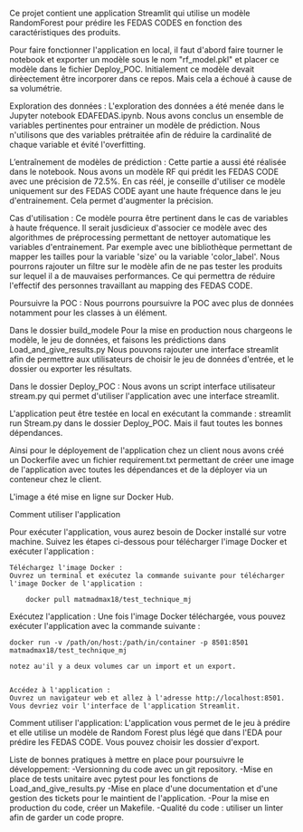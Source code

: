 Ce projet contient une application Streamlit qui utilise un modèle RandomForest pour prédire les FEDAS CODES en fonction des caractéristiques des produits. 

Pour faire fonctionner l'application en local, il faut d'abord faire tourner le notebook et exporter un modèle sous le nom "rf_model.pkl" et placer ce modèle dans le fichier Deploy_POC. Initialement ce modèle devait dirèectement être incorporer dans ce repos. Mais cela a échoué à cause de sa volumétrie. 

Exploration des données : 
L'exploration des données a été menée dans le Jupyter notebook EDAFEDAS.ipynb. Nous avons conclus un ensemble de variables pertinentes pour entrainer un modèle de prédiction. Nous n'utilisons que des variables prétraitée afin de réduire la cardinalité de chaque variable et évité l'overfitting. 

L’entraînement de modèles de prédiction : 
Cette partie a aussi été réalisée dans le notebook. Nous avons un modèle RF qui prédit les FEDAS CODE avec une précision de 72.5%. En cas réél, je conseille d'utiliser ce modèle uniquement sur des FEDAS CODE ayant une haute fréquence dans le jeu d'entrainement. Cela permet d'augmenter la précision. 

Cas d'utilisation : 
Ce modèle pourra être pertinent dans le cas de variables à haute fréquence. Il serait jusdicieux d'associer ce modèle avec des algorithmes de préprocessing permettant de nettoyer automatique les variables d'entrainement. Par exemple avec une bibliothèque permettant de mapper les tailles pour la variable 'size' ou la variable 'color_label'. Nous pourrons rajouter un filtre sur le modèle afin de ne pas tester les produits sur lequel il a de mauvaises performances. Ce qui permettra de réduire l'effectif des personnes travaillant au mapping des FEDAS CODE.

Poursuivre la POC : 
Nous pourrons poursuivre la POC avec plus de données notamment pour les classes à un élément.

Dans le dossier build_modele
Pour la mise en production nous chargeons le modèle, le jeu de données, et faisons les prédictions dans Load_and_give_results.py
Nous pouvons rajouter une interface streamlit afin de permettre aux utilisateurs de choisir le jeu de données d'entrée, et le dossier ou exporter les résultats. 

Dans le dossier Deploy_POC : 
Nous avons un script interface utilisateur stream.py qui permet d'utiliser l'application avec une interface streamlit. 

L'application peut être testée en local en exécutant la commande : 
    streamlit run Stream.py
dans le dossier Deploy_POC. 
Mais il faut toutes les bonnes dépendances. 

Ainsi pour le déployement de l'application chez un client nous avons créé un Dockerfile avec un fichier requirement.txt permettant de créer une image de l'application avec toutes les dépendances et de la déployer via un conteneur chez le client. 

L'image a été mise en ligne sur Docker Hub. 

Comment utiliser l'application

Pour exécuter l'application, vous aurez besoin de Docker installé sur votre machine. Suivez les étapes ci-dessous pour télécharger l'image Docker et exécuter l'application :

    Téléchargez l'image Docker :
    Ouvrez un terminal et exécutez la commande suivante pour télécharger l'image Docker de l'application :

        docker pull matmadmax18/test_technique_mj


Exécutez l'application :
Une fois l'image Docker téléchargée, vous pouvez exécuter l'application avec la commande suivante :

    docker run -v /path/on/host:/path/in/container -p 8501:8501 matmadmax18/test_technique_mj

    notez au'il y a deux volumes car un import et un export. 


    Accédez à l'application :
    Ouvrez un navigateur web et allez à l'adresse http://localhost:8501. Vous devriez voir l'interface de l'application Streamlit.

Comment utiliser l'application:
L'application vous permet de le jeu à prédire et elle utilise un modèle de Random Forest plus légé que dans l'EDA pour prédire les FEDAS CODE. Vous pouvez choisir les dossier d'export. 

Liste de bonnes pratiques à mettre en place pour poursuivre le développement: 
-Versionning du code avec un git repository.
-Mise en place de tests unitaire avec pytest pour les fonctions de Load_and_give_results.py
-Mise en place d'une documentation et d'une gestion des tickets pour le maintient de l'application. 
-Pour la mise en production du code, créer un Makefile.
-Qualité du code : utiliser un linter afin de garder un code propre.


